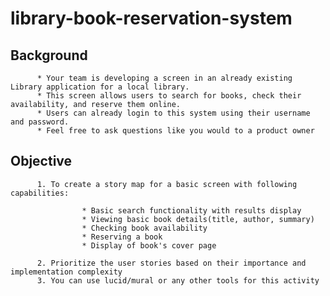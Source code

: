 # library-book-reservation-system

## Background

          * Your team is developing a screen in an already existing Library application for a local library. 
          * This screen allows users to search for books, check their availability, and reserve them online. 
          * Users can already login to this system using their username and password. 
          * Feel free to ask questions like you would to a product owner

## Objective
          1. To create a story map for a basic screen with following capabilities:
           
                    * Basic search functionality with results display
                    * Viewing basic book details(title, author, summary)
                    * Checking book availability
                    * Reserving a book
                    * Display of book's cover page
           
          2. Prioritize the user stories based on their importance and implementation complexity
          3. You can use lucid/mural or any other tools for this activity
     

